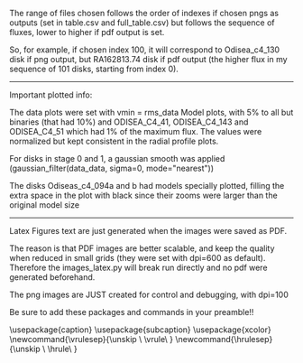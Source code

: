 

The range of files chosen follows the order of indexes if chosen pngs as outputs (set in table.csv and full_table.csv) but follows the sequence of fluxes, lower to higher if pdf output is set. 

So, for example, if chosen index 100, it will correspond to Odisea_c4_130 disk if png output, but RA162813.74 disk if pdf output (the higher flux in my sequence of 101 disks, starting from index 0).

-----------------------------------------------------
Important plotted info:

The data plots were set with vmin = rms_data
Model plots, with 5% to all but binaries (that had 10%) and ODISEA_C4_41, ODISEA_C4_143 and ODISEA_C4_51 which had 1% of the maximum flux. The values were normalized but kept consistent in the radial profile plots.

For disks in stage 0 and 1, a gaussian smooth was applied (gaussian_filter(data_data, sigma=0, mode="nearest"))

The disks Odiseas_c4_094a and b had models specially plotted, filling the extra space in the plot with black since their zooms were larger than the original model size

-----------------------------------------------------

Latex Figures text are just generated when the images were saved as PDF.

The reason is that PDF images are better scalable, and keep the quality when reduced in small grids (they were set with dpi=600 as default). Therefore the images_latex.py will break run directly and no pdf were generated beforehand.

The png images are JUST created for control and debugging, with dpi=100

Be sure to add these packages and commands in your preamble!!

\usepackage{caption}
\usepackage{subcaption}
\usepackage{xcolor}
\newcommand{\vrulesep}{\unskip \ \vrule\ }
\newcommand{\hrulesep}{\unskip \ \hrule\ }